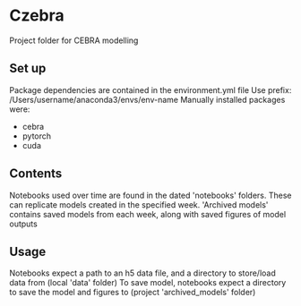 # Czebra
Project folder for CEBRA modelling

## Set up
Package dependencies are contained in the environment.yml file
Use prefix: /Users/username/anaconda3/envs/env-name
Manually installed packages were:
- cebra
- pytorch
- cuda

## Contents
Notebooks used over time are found in the dated 'notebooks' folders. These can replicate models 
created in the specified week. 
'Archived models' contains saved models from each week, along with saved figures of model outputs

## Usage
Notebooks expect a path to an h5 data file, and a directory to store/load data from (local 'data' folder)
To save model, notebooks expect a directory to save the model and figures to (project 'archived_models' folder)
